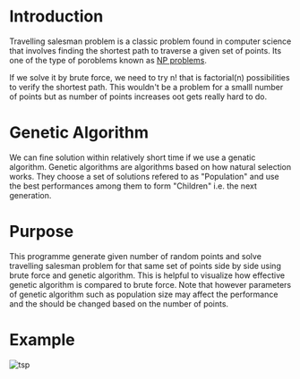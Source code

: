 # Introduction
Travelling salesman problem is a classic problem found in computer science that involves finding the shortest path to traverse a given set of points.
Its one of the type of poroblems known as [NP problems](https://www.wikiwand.com/en/NP_(complexity)). 

If we solve it by brute force, we need to try n! that is factorial(n) possibilities to verify the shortest path. This wouldn't be a problem for a smalll number of points
but as number of points increases oot gets really hard to do.

# Genetic Algorithm
We can fine solution within relatively short time if we use a genatic algorithm. Genetic algorithms are algorithms based on how natural selection works.
They choose a set of solutions refered to as "Population" and use the best performances among them to form "Children" i.e. the next generation.

# Purpose
This programme generate given number of random points and solve travelling salesman problem for that same set of points side by side using brute force and 
genetic algorithm. This is helpful to visualize how effective genetic algorithm is compared to brute force. Note that however parameters of genetic algorithm such as population size 
may affect the performance and the should be changed based on the number of points.

# Example
![tsp](https://github.com/Nuwantha005/TSP_BruteForce_and_Genetic_Comparison/assets/132461834/e5fcb87d-6ce8-46ab-b686-cfb975dddb2d)
